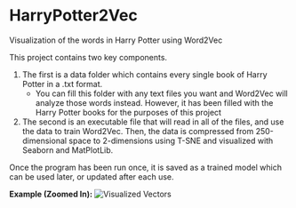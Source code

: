 # HarryPotter2Vec
Visualization of the words in Harry Potter using Word2Vec

This project contains two key components. 

1. The first is a data folder which contains every single book of Harry Potter in a .txt format.
    * You can fill this folder with any text files you want and Word2Vec will analyze those words instead. However, it has been filled with the Harry Potter books for the purposes of this project
2. The second is an executable file that will read in all of the files, and use the data to train Word2Vec. Then, the data is compressed from 250-dimensional space to 2-dimensions using T-SNE and visualized with Seaborn and MatPlotLib.

Once the program has been run once, it is saved as a trained model which can be used later, or updated after each use.

**Example (Zoomed In):**
![Visualized Vectors](https://github.com/gkeglevich/harry_potter_word_vectors/blob/master/Screenshots/Figure%201.png "Example")
